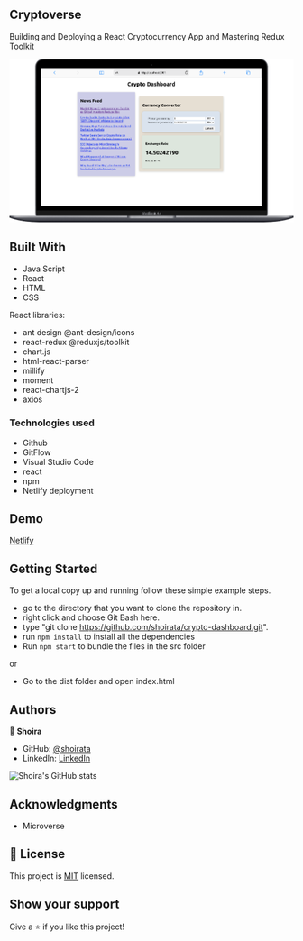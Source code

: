 ## Cryptoverse

Building and Deploying a React Cryptocurrency App and Mastering Redux Toolkit

![Screenshot](demo.png)

## Built With

- Java Script
- React
- HTML
- CSS

React libraries:

- ant design @ant-design/icons
- react-redux @reduxjs/toolkit
- chart.js
- html-react-parser
- millify
- moment
- react-chartjs-2
- axios

### Technologies used

- Github
- GitFlow
- Visual Studio Code
- react
- npm
- Netlify deployment

## Demo

[Netlify](https://happy-darwin-85979d.netlify.app)

## Getting Started

To get a local copy up and running follow these simple example steps.

- go to the directory that you want to clone the repository in.
- right click and choose Git Bash here.
- type "git clone https://github.com/shoirata/crypto-dashboard.git".
- run `npm install` to install all the dependencies
- Run `npm start` to bundle the files in the src folder

or

- Go to the dist folder and open index.html

## Authors

👤 **Shoira**

- GitHub: [@shoirata](https://github.com/shoirata)
- LinkedIn: [LinkedIn](https://www.linkedin.com/in/shoira-tashpulatova-bab4a7122/)

![Shoira's GitHub stats](https://github-readme-stats.vercel.app/api?username=shoirata&count_private=true&theme=dark&show_icons=true)

## Acknowledgments

- Microverse

## 📝 License

This project is [MIT](MIT.md) licensed.

## Show your support

Give a ⭐️ if you like this project!

